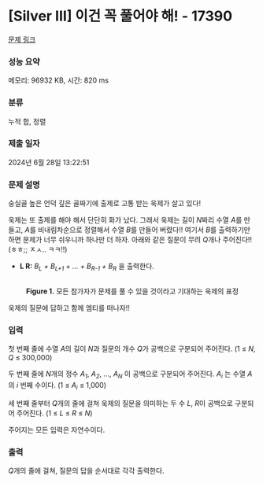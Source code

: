 # [Silver III] 이건 꼭 풀어야 해! - 17390 

[문제 링크](https://www.acmicpc.net/problem/17390) 

### 성능 요약

메모리: 96932 KB, 시간: 820 ms

### 분류

누적 합, 정렬

### 제출 일자

2024년 6월 28일 13:22:51

### 문제 설명

<p>숭실골 높은 언덕 깊은 골짜기에 출제로 고통 받는 욱제가 살고 있다!</p>

<p>욱제는 또 출제를 해야 해서 단단히 화가 났다. 그래서 욱제는 길이 <em>N</em>짜리 수열 <em>A</em>를 만들고, <em>A</em>를 비내림차순으로 정렬해서 수열 <em>B</em>를 만들어 버렸다!! 여기서 <em>B</em>를 출력하기만 하면 문제가 너무 쉬우니까 하나만 더 하자. 아래와 같은 질문이 무려 <em>Q</em>개나 주어진다!! (ㅎㅎ;; ㅈㅅ.. ㅋㅋ!!)</p>

<ul>
	<li><strong>L R:</strong> <em>B<sub>L</sub> + B<sub>L+1</sub> + ... + B<sub>R-1</sub> + B<sub>R</sub></em> 을 출력한다.</li>
</ul>

<p style="text-align: center;"><img alt="" src=""></p>

<p style="text-align: center;"><strong>Figure 1.</strong> 모든 참가자가 문제를 풀 수 있을 것이라고 기대하는 욱제의 표정</p>

<p>욱제의 질문에 답하고 함께 엠티를 떠나자!!</p>

### 입력 

 <p>첫 번째 줄에 수열 <em>A</em>의 길이<em> N</em>과 질문의 개수<em> Q</em>가 공백으로 구분되어 주어진다. (1 ≤ <em>N</em>, <em>Q</em> ≤ 300,000)</p>

<p>두 번째 줄에 <em>N</em>개의 정수 <em>A<sub>1</sub></em>, <em>A<sub>2</sub></em>, ..., <em>A<sub>N</sub></em> 이 공백으로 구분되어 주어진다. <em>A<sub>i</sub></em> 는 수열 <em>A</em>의 <em>i</em> 번째 수이다. (1 ≤ <em>A<sub>i</sub></em> ≤ 1,000)</p>

<p>세 번째 줄부터 <em>Q</em>개의 줄에 걸쳐 욱제의 질문을 의미하는 두 수 <em>L</em>, <em>R</em>이 공백으로 구분되어 주어진다. (1 ≤ <em>L</em> ≤ <em>R</em> ≤ <em>N</em>)</p>

<p>주어지는 모든 입력은 자연수이다.</p>

### 출력 

 <p><em>Q</em>개의 줄에 걸쳐, 질문의 답을 순서대로 각각 출력한다.</p>

